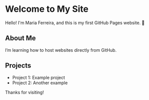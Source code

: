 # Welcome to My Site

Hello! I'm Maria Ferreira, and this is my first GitHub Pages website. 🎉  

## About Me
I’m learning how to host websites directly from GitHub.  

## Projects
- Project 1: Example project  
- Project 2: Another example  

Thanks for visiting!
